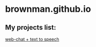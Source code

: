 brownman.github.io
==================

My projects list:
----
[web-chat + text to speech ](https://github.com/brownman/meteor-chat-tts)
